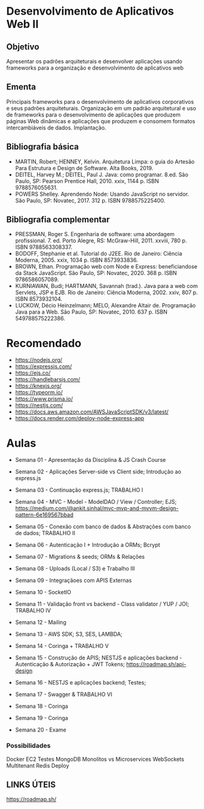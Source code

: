 # Desenvolvimento de Aplicativos Web II


## Objetivo
Apresentar os padrões arquiteturais e desenvolver aplicações usando
frameworks para a organização e desenvolvimento de aplicativos web

## Ementa
Principais frameworks para o desenvolvimento de aplicativos corporativos
e seus padrões arquiteturais. Organização em um padrão arquitetural e
uso de frameworks para o desenvolvimento de aplicações que produzem
páginas Web dinâmicas e aplicações que produzem e consomem
formatos intercambiáveis de dados. Implantação.


## Bibliografia básica

* MARTIN, Robert; HENNEY, Kelvin. Arquitetura Limpa: o guia do Artesão Para Estrutura e Design de Software. Alta Books, 2019.
* DEITEL, Harvey M.; DEITEL, Paul J. Java: como programar. 8.ed. São Paulo, SP: Pearson Prentice Hall, 2010. xxix, 1144 p. ISBN 9788576055631.
* POWERS Shelley. Aprendendo Node: Usando JavaScript no servidor. São Paulo, SP: Novatec, 2017. 312 p. ISBN 9788575225400.

## Bibliografia complementar
* PRESSMAN, Roger S. Engenharia de software: uma abordagem profissional. 7. ed. Porto Alegre, RS: McGraw-Hill, 2011. xxviii, 780 p. ISBN 9788563308337.
* BODOFF, Stephanie et al. Tutorial do J2EE. Rio de Janeiro: Ciência Moderna, 2005. xxix, 1034 p. ISBN 8573933836.
* BROWN, Ethan. Programação web com Node e Express: beneficiandose da Stack JavaScript. São Paulo, SP: Novatec, 2020. 368 p. ISBN 9786586057089.
* KURNIAWAN, Budi; HARTMANN, Savannah (trad.). Java para a web com Servlets, JSP e EJB. Rio de Janeiro: Ciência Moderna, 2002. xxiv, 807 p. ISBN 8573932104.
* LUCKOW, Décio Heinzelmann; MELO, Alexandre Altair de. Programação Java para a Web. São Paulo, SP: Novatec, 2010. 637 p. ISBN 549788575222386.

# Recomendado

* https://nodejs.org/
* https://expressjs.com/
* https://ejs.co/
* https://handlebarsjs.com/
* https://knexjs.org/
* https://typeorm.io/
* https://www.prisma.io/
* https://nestjs.com/
* https://docs.aws.amazon.com/AWSJavaScriptSDK/v3/latest/
* https://docs.render.com/deploy-node-express-app


# Aulas

* Semana 01 - Apresentação da Disciplina & JS Crash Course

* Semana 02 - Aplicações Server-side vs Client side; Introdução ao express.js

* Semana 03 - Continuação express.js; TRABALHO I

* Semana 04 - MVC - Model - ModelDAO / View / Controller; EJS; https://medium.com/@ankit.sinhal/mvc-mvp-and-mvvm-design-pattern-6e169567bbad

* Semana 05 - Conexão com banco de dados & Abstrações com banco de dados; TRABALHO II

* Semana 06 - Autenticação I + Introdução a ORMs; Bcrypt

* Semana 07 - Migrations & seeds; ORMs & Relações

* Semana 08 - Uploads (Local / S3) e Trabalho III

* Semana 09 - Integraçãoes com APIS Externas

* Semana 10 - SocketIO

* Semana 11 - Validação front vs backend - Class validator / YUP / JOI; TRABALHO IV

* Semana 12 - Mailing

* Semana 13 - AWS SDK; S3, SES, LAMBDA; 

* Semana 14 - Coringa + TRABALHO V

* Semana 15 - Construção de APIS; NESTJS e aplicações backend - Autenticação & Autorização + JWT Tokens; https://roadmap.sh/api-design

* Semana 16 - NESTJS e aplicações backend; Testes;

* Semana 17 - Swagger & TRABALHO VI

* Semana 18 - Coringa

* Semana 19 - Coringa

* Semana 20 - Exame



### Possibilidades

Docker
EC2
Testes
MongoDB
Monolítos vs Microservices
WebSockets
Multitenant
Redis
Deploy


## LINKS ÚTEIS

https://roadmap.sh/